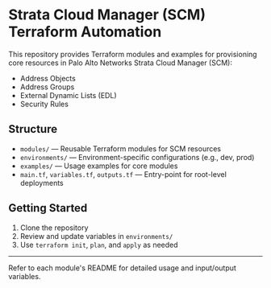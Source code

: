 # Strata Cloud Manager (SCM) Terraform Automation

This repository provides Terraform modules and examples for provisioning core resources in Palo Alto Networks Strata Cloud Manager (SCM):
- Address Objects
- Address Groups
- External Dynamic Lists (EDL)
- Security Rules

## Structure

- `modules/` — Reusable Terraform modules for SCM resources
- `environments/` — Environment-specific configurations (e.g., dev, prod)
- `examples/` — Usage examples for core modules
- `main.tf`, `variables.tf`, `outputs.tf` — Entry-point for root-level deployments

## Getting Started
1. Clone the repository
2. Review and update variables in `environments/`
3. Use `terraform init`, `plan`, and `apply` as needed

---

Refer to each module's README for detailed usage and input/output variables.
